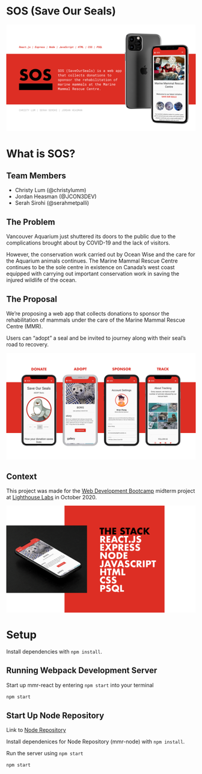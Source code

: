 # SOS (Save Our Seals)
![sos main photo](https://github.com/JCON3DEV/mmr-react/blob/master/public/slides/slide1.png)

# What is SOS?

## Team Members
- Christy Lum (@christylumm)
- Jordan Heasman (@JCON3DEV)
- Serah Sirohi (@serahmetpalli)

## The Problem
Vancouver Aquarium just shuttered its doors to the public due to the complications brought about by COVID-19 and the lack of visitors.

However, the conservation work carried out by Ocean Wise and the care for the Aquarium animals continues. The Marine Mammal Rescue Centre continues to be the sole centre in existence on Canada’s west coast equipped with carrying out important conservation work in saving the injured wildlife of the ocean.

## The Proposal
We’re proposing a web app that collects donations to sponsor the rehabilitation of mammals under the care of the Marine Mammal Rescue Centre (MMR).

Users can “adopt” a seal and be invited to journey along with their seal’s road to recovery.

![sos mockups photo](https://github.com/JCON3DEV/mmr-react/blob/master/public/slides/slide2.png)

## Context
This project was made for the [Web Development Bootcamp](https://www.lighthouselabs.ca/en/web-development-bootcamp) midterm project at [Lighthouse Labs](https://www.lighthouselabs.ca/en) in October 2020.

![sos stack photo](https://github.com/JCON3DEV/mmr-react/blob/master/public/slides/slide3.png)


# Setup

Install dependencies with `npm install`.

## Running Webpack Development Server
Start up mmr-react by entering `npm start` into your terminal

```sh
npm start
```
## Start Up Node Repository

Link to [Node Repository](https://github.com/JCON3DEV/mmr-node)

Install dependenices for Node Repository (mmr-node) with `npm install`.

Run the server using `npm start`

```sh
npm start
```
